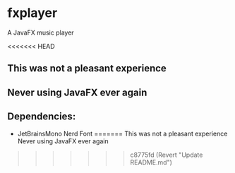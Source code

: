 # fxplayer
A JavaFX music player

<<<<<<< HEAD
## This was not a pleasant experience

## Never using JavaFX ever again


## Dependencies:
* JetBrainsMono Nerd Font
=======
This was not a pleasant experience
Never using JavaFX ever again
>>>>>>> c8775fd (Revert "Update README.md")
